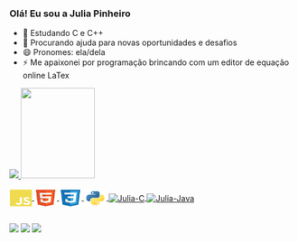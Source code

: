 ### Olá! Eu sou a Julia Pinheiro

- 🌱 Estudando C e C++
- 🤔 Procurando ajuda para novas oportunidades e desafios
- 😄 Pronomes: ela/dela
- ⚡ Me apaixonei por programação brincando com um editor de equação online LaTex

<div>
  <a href="https://github.com/juliaPinheiroSantos">
  <img width="48%" src="https://github-readme-stats.vercel.app/api?username=juliaPinheiroSantos&show_icons=true&theme=dracula&include_all_commits=true&count_private=true"/>
  <img width="51%" height=160em" src="https://github-readme-stats.vercel.app/api/top-langs/?username=juliaPinheiroSantos&show_icons=true&theme=dracula&layout=compact"/>
</div>

<div style="display: inline_block"><br>
  <img align="center" alt="Julia-Js" height="30" width="40" src="https://raw.githubusercontent.com/devicons/devicon/master/icons/javascript/javascript-plain.svg">
  <img align="center" alt="Julia-HTML" height="30" width="40" src="https://raw.githubusercontent.com/devicons/devicon/master/icons/html5/html5-original.svg">
  <img align="center" alt="Julis-CSS" height="30" width="40" src="https://raw.githubusercontent.com/devicons/devicon/master/icons/css3/css3-original.svg">
  <img align="center" alt="Rafa-Python" height="30" width="40" src="https://raw.githubusercontent.com/devicons/devicon/master/icons/python/python-original.svg">
  <img align="center" alt="Julia-C" height="30" width="40" src="https://cdn.jsdelivr.net/gh/devicons/devicon@latest/icons/c/c-original.svg" />
  <img align="center" alt="Julia-Java" height="30" width="40" src="https://cdn.jsdelivr.net/gh/devicons/devicon@latest/icons/java/java-original.svg" />      
</div>

  ##
 
<div> 
  <a href="https://instagram.com/opsjuli_" target="_blank"><img src="https://img.shields.io/badge/-Instagram-%23E4405F?style=for-the-badge&logo=instagram&logoColor=white" target="_blank"></a>
 <a href="https://discord.gg/julia_qa" target="_blank"><img src="https://img.shields.io/badge/Discord-7289DA?style=for-the-badge&logo=discord&logoColor=white" target="_blank"></a> 
  <a href="https://www.linkedin.com/in/julia-pinheiro-7118a4273" target="_blank"><img src="https://img.shields.io/badge/-LinkedIn-%230077B5?style=for-the-badge&logo=linkedin&logoColor=white" target="_blank"></a> 
</div>



